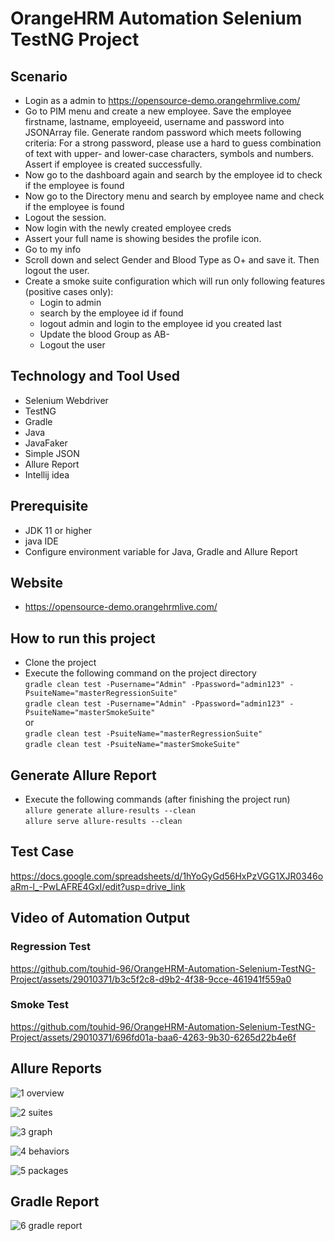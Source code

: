 # OrangeHRM Automation Selenium TestNG Project

## Scenario
- Login as a admin to https://opensource-demo.orangehrmlive.com/
- Go to PIM menu and create a new employee. Save the employee firstname, lastname, employeeid, username and password into JSONArray file. Generate random password which meets following criteria:
For a strong password, please use a hard to guess combination of text with upper- and lower-case characters, symbols and numbers. Assert if employee is created successfully.
- Now go to the dashboard again and search by the employee id to check if the employee is found
- Now go to the Directory menu and search by employee name and check if the employee is found
- Logout the session.
- Now login with the newly created employee creds
- Assert your full name is showing besides the profile icon.
- Go to my info
- Scroll down and select Gender and Blood Type as O+ and save it. Then logout the user.
- Create a smoke suite configuration which will run only following features (positive cases only):
  -	Login to admin
  - search by the employee id if found
  - logout admin and login to the employee id you created last
  -	Update the blood Group as AB-
  -	Logout the user

## Technology and Tool Used
- Selenium Webdriver
- TestNG
- Gradle
- Java
- JavaFaker
- Simple JSON
- Allure Report
- Intellij idea

## Prerequisite
- JDK 11 or higher
- java IDE
- Configure environment variable for Java, Gradle and Allure Report

## Website
- https://opensource-demo.orangehrmlive.com/

## How to run this project
- Clone the project
- Execute the following command on the project directory  
`gradle clean test -Pusername="Admin" -Ppassword="admin123" -PsuiteName="masterRegressionSuite"`  
`gradle clean test -Pusername="Admin" -Ppassword="admin123" -PsuiteName="masterSmokeSuite"`  
or  
`gradle clean test -PsuiteName="masterRegressionSuite"`  
`gradle clean test -PsuiteName="masterSmokeSuite"`

## Generate Allure Report
- Execute the following commands (after finishing the project run)  
`allure generate allure-results --clean`  
`allure serve allure-results --clean`

## Test Case
https://docs.google.com/spreadsheets/d/1hYoGyGd56HxPzVGG1XJR0346oaRm-l_-PwLAFRE4GxI/edit?usp=drive_link

## Video of Automation Output
### Regression Test
https://github.com/touhid-96/OrangeHRM-Automation-Selenium-TestNG-Project/assets/29010371/b3c5f2c8-d9b2-4f38-9cce-461941f559a0

### Smoke Test
https://github.com/touhid-96/OrangeHRM-Automation-Selenium-TestNG-Project/assets/29010371/696fd01a-baa6-4263-9b30-6265d22b4e6f

## Allure Reports
![1 overview](https://github.com/touhid-96/OrangeHRM-Automation-Selenium-TestNG-Project/assets/29010371/0a501781-a0f5-486d-ac8a-56d9b374ec22)

![2 suites](https://github.com/touhid-96/OrangeHRM-Automation-Selenium-TestNG-Project/assets/29010371/66d69fe9-7748-4f7d-b98c-b4c317304c7a)

![3 graph](https://github.com/touhid-96/OrangeHRM-Automation-Selenium-TestNG-Project/assets/29010371/7dd2cb5d-2329-4ef9-a7e6-1f655684708f)

![4 behaviors](https://github.com/touhid-96/OrangeHRM-Automation-Selenium-TestNG-Project/assets/29010371/97b9bd60-48f9-4e1a-bb1a-7c7ded552b1e)

![5 packages](https://github.com/touhid-96/OrangeHRM-Automation-Selenium-TestNG-Project/assets/29010371/ed51faee-139a-476a-b22a-3c4e62a17307)


## Gradle Report
![6 gradle report](https://github.com/touhid-96/OrangeHRM-Automation-Selenium-TestNG-Project/assets/29010371/48d61c6e-b7fa-4176-83cd-a54ee706bced)
